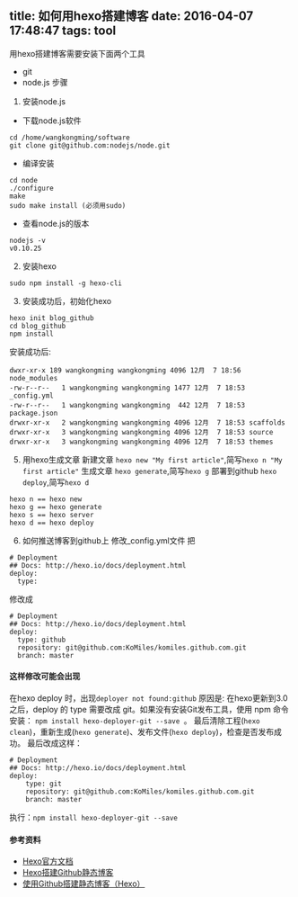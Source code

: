 title: 如何用hexo搭建博客
date: 2016-04-07 17:48:47
tags: tool
---
用hexo搭建博客需要安装下面两个工具
- git
- node.js
步骤
1. 安装node.js
- 下载node.js软件
```
cd /home/wangkongming/software
git clone git@github.com:nodejs/node.git

```
- 编译安装
```
cd node
./configure
make
sudo make install (必须用sudo)

```
- 查看node.js的版本
```
nodejs -v
v0.10.25
```
2. 安装hexo
```
sudo npm install -g hexo-cli
```
3. 安装成功后，初始化hexo
```
hexo init blog_github
cd blog_github
npm install
```
安装成功后:
```
dwxr-xr-x 189 wangkongming wangkongming 4096 12月  7 18:56 node_modules
-rw-r--r--   1 wangkongming wangkongming 1477 12月  7 18:53 _config.yml
-rw-r--r--   1 wangkongming wangkongming  442 12月  7 18:53 package.json
drwxr-xr-x   2 wangkongming wangkongming 4096 12月  7 18:53 scaffolds
drwxr-xr-x   3 wangkongming wangkongming 4096 12月  7 18:53 source
drwxr-xr-x   3 wangkongming wangkongming 4096 12月  7 18:53 themes
```
5. 用hexo生成文章
新建文章 `hexo new "My first article"`,简写`hexo n "My first article"`
生成文章 `hexo generate`,简写`hexo g`
部署到github `hexo deploy`,简写`hexo d`
```
hexo n == hexo new
hexo g == hexo generate
hexo s == hexo server
hexo d == hexo deploy
```
6. 如何推送博客到github上
修改_config.yml文件
把
```
# Deployment
## Docs: http://hexo.io/docs/deployment.html
deploy:
  type:
```
修改成
```
# Deployment
## Docs: http://hexo.io/docs/deployment.html
deploy:
  type: github
  repository: git@github.com:KoMiles/komiles.github.com.git
  branch: master
```

#### 这样修改可能会出现
在hexo deploy 时，出现``deployer not found:github``
原因是:
在hexo更新到3.0之后，deploy 的 type 需要改成 git。如果没有安装Git发布工具，使用 npm 命令安装：
``npm install hexo-deployer-git --save ``。
最后清除工程(``hexo clean``)，重新生成(``hexo generate``)、发布文件(``hexo deploy``)，检查是否发布成功。
最后改成这样：
```
# Deployment
## Docs: http://hexo.io/docs/deployment.html
deploy:
    type: git
    repository: git@github.com:KoMiles/komiles.github.com.git
    branch: master 
```
执行：``npm install hexo-deployer-git --save``

#### 参考资料
- [Hexo官方文档](https://hexo.io/zh-cn/docs/)
- [Hexo搭建Github静态博客](http://www.cnblogs.com/zhcncn/p/4097881.html)
- [使用Github搭建静态博客（Hexo）](https://segmentfault.com/a/1190000000458953)
